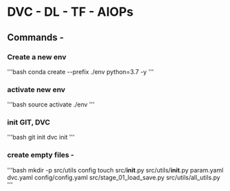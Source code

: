# DVC - DL - TF - AIOPs

## Commands - 

### Create a new env
'''bash
conda create --prefix ./env python=3.7 -y
'''

### activate new env
'''bash
source activate ./env
'''

### init GIT, DVC
'''bash
git init
dvc init
'''

### create empty files -
'''bash
mkdir -p src/utils config
touch src/__init__.py src/utils/__init__.py param.yaml dvc.yaml config/config.yaml src/stage_01_load_save.py src/utils/all_utils.py
'''

